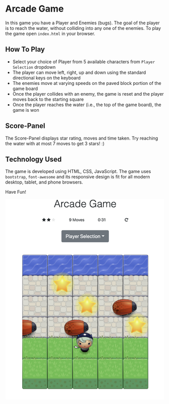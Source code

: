 # Arcade Game

In this game you have a Player and Enemies (bugs). The goal of the player is to reach the water, without colliding into any one of the enemies. To play the game open `index.html` in your browser.

## How To Play
* Select your choice of Player from 5 available characters from `Player Selection` dropdown
* The player can move left, right, up and down using the standard directional keys on the keyboard
* The enemies move at varying speeds on the paved block portion of the game board
* Once the player collides with an enemy, the game is reset and the player moves back to the starting square
* Once the player reaches the water (i.e., the top of the game board), the game is won

## Score-Panel
The Score-Panel displays star rating, moves and time taken. Try reaching the water with at most 7 moves to get 3 stars! :)

## Technology Used
The game is developed using HTML, CSS, JavaScript. The game uses `bootstrap`, `font-awesome` and its responsive design is fit for all modern desktop, tablet, and phone browsers.

Have Fun!

![game_screenshot](images/screenshot.png)